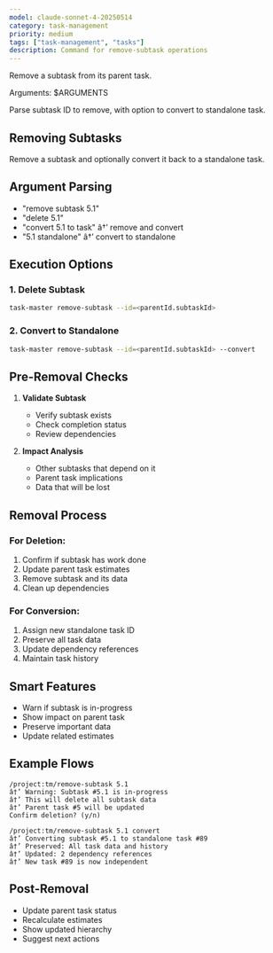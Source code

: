 ```yaml
---
model: claude-sonnet-4-20250514
category: task-management
priority: medium
tags: ["task-management", "tasks"]
description: Command for remove-subtask operations
---
```


Remove a subtask from its parent task.

Arguments: $ARGUMENTS

Parse subtask ID to remove, with option to convert to standalone task.

## Removing Subtasks

Remove a subtask and optionally convert it back to a standalone task.

## Argument Parsing

- "remove subtask 5.1"
- "delete 5.1"
- "convert 5.1 to task" â†’ remove and convert
- "5.1 standalone" â†’ convert to standalone

## Execution Options

### 1. Delete Subtask
```bash
task-master remove-subtask --id=<parentId.subtaskId>
```

### 2. Convert to Standalone
```bash
task-master remove-subtask --id=<parentId.subtaskId> --convert
```

## Pre-Removal Checks

1. **Validate Subtask**
   - Verify subtask exists
   - Check completion status
   - Review dependencies

2. **Impact Analysis**
   - Other subtasks that depend on it
   - Parent task implications
   - Data that will be lost

## Removal Process

### For Deletion:
1. Confirm if subtask has work done
2. Update parent task estimates
3. Remove subtask and its data
4. Clean up dependencies

### For Conversion:
1. Assign new standalone task ID
2. Preserve all task data
3. Update dependency references
4. Maintain task history

## Smart Features

- Warn if subtask is in-progress
- Show impact on parent task
- Preserve important data
- Update related estimates

## Example Flows

```
/project:tm/remove-subtask 5.1
â†’ Warning: Subtask #5.1 is in-progress
â†’ This will delete all subtask data
â†’ Parent task #5 will be updated
Confirm deletion? (y/n)

/project:tm/remove-subtask 5.1 convert
â†’ Converting subtask #5.1 to standalone task #89
â†’ Preserved: All task data and history
â†’ Updated: 2 dependency references
â†’ New task #89 is now independent
```

## Post-Removal

- Update parent task status
- Recalculate estimates
- Show updated hierarchy
- Suggest next actions


